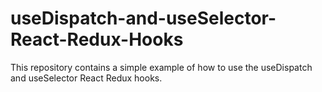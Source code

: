 # useDispatch-and-useSelector-React-Redux-Hooks
This repository contains a simple example of how to use the useDispatch and useSelector React Redux hooks.
